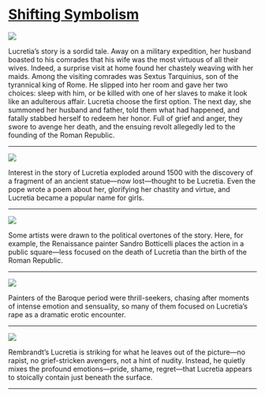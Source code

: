 # [Shifting Symbolism](http://artsmia.github.io/griot/#/stories/1110)

![](http://cdn.dx.artsmia.org/thumbs/tn_mia_45248a.jpg)

Lucretia’s story is a sordid tale. Away on a military expedition, her husband boasted to his comrades that his wife was the most virtuous of all their wives. Indeed, a surprise visit at home found her chastely weaving with her maids. Among the visiting comrades was Sextus Tarquinius, son of the tyrannical king of Rome. He slipped into her room and gave her two choices: sleep with him, or be killed with one of her slaves to make it look like an adulterous affair. Lucretia choose the first option. The next day, she summoned her husband and father, told them what had happened, and fatally stabbed herself to redeem her honor. Full of grief and anger, they swore to avenge her death, and the ensuing revolt allegedly led to the founding of the Roman Republic.

---

![](http://cdn.dx.artsmia.org/thumbs/tn_null.jpg)

Interest in the story of Lucretia exploded around 1500 with the discovery of a fragment of an ancient statue—now lost—thought to be Lucretia. Even the pope wrote a poem about her, glorifying her chastity and virtue, and Lucretia became a popular name for girls.

---

![](http://cdn.dx.artsmia.org/thumbs/tn_null.jpg)

Some artists were drawn to the political overtones of the story. Here, for example, the Renaissance painter Sandro Botticelli places the action in a public square—less focused on the death of Lucretia than the birth of the Roman Republic.

---

![](http://cdn.dx.artsmia.org/thumbs/tn_null.jpg)

Painters of the Baroque period were thrill-seekers, chasing after moments of intense emotion and sensuality, so many of them focused on Lucretia’s rape as a dramatic erotic encounter.

---

![](http://cdn.dx.artsmia.org/thumbs/tn_mia_45260a.jpg)

Rembrandt’s Lucretia is striking for what he leaves out of the picture—no rapist, no grief-stricken avengers, not a hint of nudity. Instead, he quietly mixes the profound emotions—pride, shame, regret—that Lucretia appears to stoically contain just beneath the surface.

---

